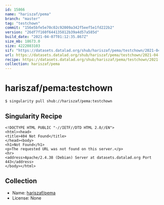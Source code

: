 ```yaml
---
id: 15866
name: "hariszaf/pema"
branch: "master"
tag: "testchown"
commit: "156e5bfe5e70c02c92009a342f5eef5e1fd222b2"
version: "26df7f160f644135812b39a4d57a585d"
build_date: "2021-04-07T01:12:35.867Z"
size_mb: 18673.0
size: 4222083103
sif: "https://datasets.datalad.org/shub/hariszaf/pema/testchown/2021-04-07-156e5bfe-26df7f16/26df7f160f644135812b39a4d57a585d.sif"
url: https://datasets.datalad.org/shub/hariszaf/pema/testchown/2021-04-07-156e5bfe-26df7f16/
recipe: https://datasets.datalad.org/shub/hariszaf/pema/testchown/2021-04-07-156e5bfe-26df7f16/Singularity
collection: hariszaf/pema
---
```


# hariszaf/pema:testchown

```bash
$ singularity pull shub://hariszaf/pema:testchown
```

## Singularity Recipe

```singularity
<!DOCTYPE HTML PUBLIC "-//IETF//DTD HTML 2.0//EN">
<html><head>
<title>404 Not Found</title>
</head><body>
<h1>Not Found</h1>
<p>The requested URL was not found on this server.</p>
<hr>
<address>Apache/2.4.38 (Debian) Server at datasets.datalad.org Port 443</address>
</body></html>
```

## Collection

 - Name: [hariszaf/pema](https://github.com/hariszaf/pema)
 - License: None


